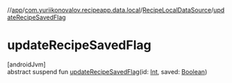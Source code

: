 //[app](../../../index.md)/[com.yuriikonovalov.recipeapp.data.local](../index.md)/[RecipeLocalDataSource](index.md)/[updateRecipeSavedFlag](update-recipe-saved-flag.md)

# updateRecipeSavedFlag

[androidJvm]\
abstract suspend fun [updateRecipeSavedFlag](update-recipe-saved-flag.md)(id: [Int](https://kotlinlang.org/api/latest/jvm/stdlib/kotlin/-int/index.html), saved: [Boolean](https://kotlinlang.org/api/latest/jvm/stdlib/kotlin/-boolean/index.html))
